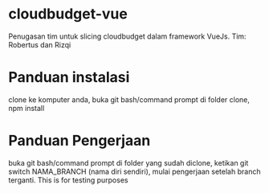 # cloudbudget-vue
Penugasan tim untuk slicing cloudbudget dalam framework VueJs. Tim: Robertus dan Rizqi
# Panduan instalasi
clone ke komputer anda, 
buka git bash/command prompt di folder clone, 
npm install
# Panduan Pengerjaan
buka git bash/command prompt di folder yang sudah diclone, 
ketikan git switch NAMA_BRANCH (nama diri sendiri), 
mulai pengerjaan setelah branch terganti.
This is for testing purposes